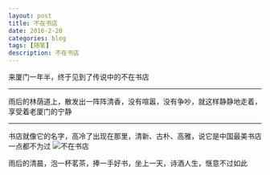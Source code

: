 ```yaml
---
layout: post
title: 不在书店
date: 2016-2-20
categories: blog
tags: [随笔]
description: 不在书店
---
```


来厦门一年半，终于见到了传说中的不在书店

******

雨后的林荫道上，散发出一阵阵清香，没有喧嚣，没有争吵，就这样静静地走着，享受着老厦门的宁静

*************
书店就像它的名字，高冷了出现在那里，清新、古朴、高雅，说它是中国最美书店一点都不为过
![不在书店](https://raw.githubusercontent.com/zluckyhou/zluckyhou.github.io/master/%E4%B8%8D%E5%9C%A8%E4%B9%A6%E5%BA%97/02.jpg)

雨后的清晨，泡一杯茗茶，捧一手好书，坐上一天，诗酒人生，惬意不过如此








